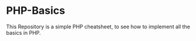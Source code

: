 # PHP-Basics

This Repository is a simple PHP cheatsheet, to see how to implement all the basics in PHP.
